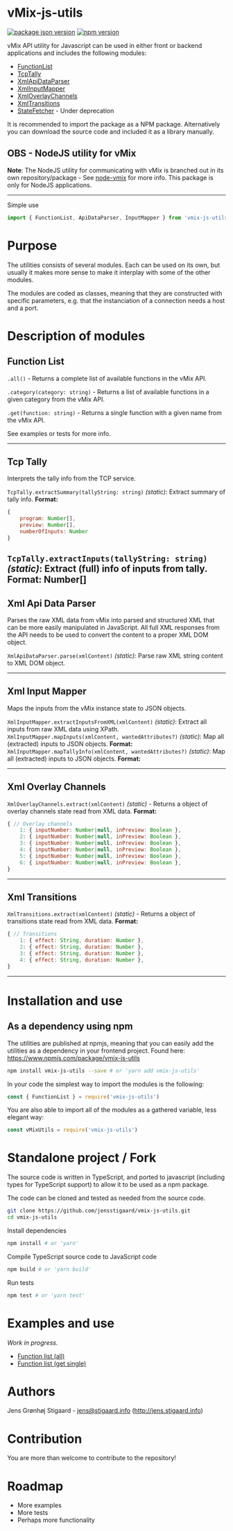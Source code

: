 # vMix-js-utils

[![package json version](https://img.shields.io/github/package-json/v/jensstigaard/vmix-js-utils.svg)](https://www.github/jensstigaard/vmix-js-utils)
[![npm version](https://badge.fury.io/js/vmix-js-utils.svg)](https://www.npmjs.com/package/vmix-js-utils)

vMix API utility for Javascript can be used in either front or backend applications and includes the following modules:
 - [FunctionList](#function-list)
 - [TcpTally](#tcp-tally)
 - [XmlApiDataParser](#xml-api-data-parser)
 - [XmlInputMapper](#xml-input-mapper)
 - [XmlOverlayChannels](#xml-overlay-channels)
 - [XmlTransitions](#xml-transitions)
 - [StateFetcher](#statefetcher) - Under deprecation

It is recommended to import the package as a NPM package. Alternatively you can download the source code and included it as a library manually.

## OBS - NodeJS utility for vMix
**Note**: The NodeJS utility for communicating with vMix is branched out in its own repository/package - See [node-vmix](https://github.com/jensstigaard/node-vmix) for more info. This package is only for NodeJS applications.

---
Simple use
```javascript
import { FunctionList, ApiDataParser, InputMapper } from 'vmix-js-utils'

```

# Purpose
The utilities consists of several modules. Each can be used on its own, but usually it makes more sense to make it interplay with some of the other modules.

The modules are coded as classes, meaning that they are constructed with specific parameters, e.g. that the instanciation of a connection needs a host and a port. 

# Description of modules

## Function List
`.all()` - Returns a complete list of available functions in the vMix API.

`.category(category: string)` - Returns a list of available functions in a given category from the vMix API.

`.get(function: string)` - Returns a single function with a given name from the vMix API.

See examples or tests for more info.

---

## Tcp Tally
Interprets the tally info from the TCP service.

`TcpTally.extractSummary(tallyString: string)` *(static)*: Extract summary of tally info. **Format:**
```javascript
{
	program: Number[],
	preview: Number[],
	numberOfInputs: Number
}
```
`TcpTally.extractInputs(tallyString: string)` *(static)*: Extract (full) info of inputs from tally. **Format: Number[]**
---

## Xml Api Data Parser
Parses the raw XML data from vMix into parsed and structured XML that can be more easily manipulated in JavaScript.
All full XML responses from the API needs to be used to convert the content to a proper XML DOM object.

`XmlApiDataParser.parse(xmlContent)` *(static)*: Parse raw XML string content to XML DOM object.

---

## Xml Input Mapper
Maps the inputs from the vMix instance state to JSON objects.

`XmlInputMapper.extractInputsFromXML(xmlContent)` *(static)*: Extract all inputs from raw XML data using XPath.
`XmlInputMapper.mapInputs(xmlContent, wantedAttributes?)` *(static)*: Map all (extracted) inputs to JSON objects. **Format:**
`XmlInputMapper.mapTallyInfo(xmlContent, wantedAttributes?)` *(static)*: Map all (extracted) inputs to JSON objects. **Format:**

---


## Xml Overlay Channels
`XmlOverlayChannels.extract(xmlContent)` *(static)* - Returns a object of overlay channels state read from XML data. **Format:**
```javascript
{ // Overlay channels
	1: { inputNumber: Number|null, inPreview: Boolean },
	2: { inputNumber: Number|null, inPreview: Boolean },
	3: { inputNumber: Number|null, inPreview: Boolean },
	4: { inputNumber: Number|null, inPreview: Boolean },
	5: { inputNumber: Number|null, inPreview: Boolean },
	6: { inputNumber: Number|null, inPreview: Boolean },
}
```

---
## Xml Transitions
`XmlTransitions.extract(xmlContent)` *(static)* - Returns a object of transitions state read from XML data. **Format:**
```javascript
{ // Transitions
	1: { effect: String, duration: Number },
	2: { effect: String, duration: Number },
	3: { effect: String, duration: Number },
	4: { effect: String, duration: Number },
}
```

---


# Installation and use

## As a dependency using npm
The utilities are published at npmjs, meaning that you can easily add the utilities as a dependency in your frontend project.
Found here: https://www.npmjs.com/package/vmix-js-utils
```sh
npm install vmix-js-utils --save # or 'yarn add vmix-js-utils'
```

In your code the simplest way to import the modules is the following:

```javascript
const { FunctionList } = require('vmix-js-utils')

```

You are also able to import all of the modules as a gathered variable, less elegant way:

```javascript
const vMixUtils = require('vmix-js-utils')


```


# Standalone project / Fork
The source code is written in TypeScript, and ported to javascript (including types for TypeScript support) to allow it to be used as a npm package.

The code can be cloned and tested as needed from the source code.

```sh
git clone https://github.com/jensstigaard/vmix-js-utils.git
cd vmix-js-utils
```
Install dependencies
```sh
npm install # or 'yarn'
```
Compile TypeScript source code to JavaScript code
```sh
npm build # or 'yarn build'
```
Run tests
```sh
npm test # or 'yarn test'
```


# Examples and use
*Work in progress.*
- [Function list (all)](./examples/function-list-all.js)
- [Function list (get single)](./examples/function-list-get.js)


# Authors
Jens Grønhøj Stigaard - <jens@stigaard.info> (http://jens.stigaard.info)


# Contribution
You are more than welcome to contribute to the repository!


# Roadmap
 - More examples
 - More tests
 - Perhaps more functionality
